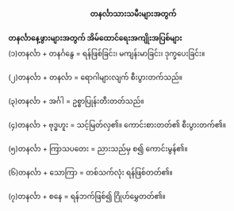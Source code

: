 <h4 style="text-align:center">တနင်္လာသားသမီးများအတွက်</h4>

<strong>တနင်္လာနေ့ဖွားများအတွက် အိမ်ထောင်ရေးအကျိုးအပြစ်များ</strong>
<br>
(၁)တနင်္လာ + တနင်္ဂနွေ = ရန်ဖြစ်ခြင်း၊ မကျန်းမာခြင်း၊ ဒုက္ခပေးခြင်း။
<br><br>
(၂)တနင်္လာ + တနင်္လာ = ရောဂါများလျက် စီးပွားတက်သည်။
<br><br>
(၃)တနင်္လာ + အင်္ဂါ = ဥစ္စာပြုန်းတီးတတ်သည်။
<br><br>
(၄)တနင်္လာ + ဗုဒ္ဓဟူး = သင့်မြတ်လှ၏။ ကောင်းစားတတ်၏ စီးပွားတက်၏။
<br><br>
(၅)တနင်္လာ + ကြာသပတေး = ညားသည်မှ စ၍ ကောင်းမွန်၏။
<br><br>
(၆)တနင်္လာ + သောကြာ = တစ်သက်လုံး ရန်ဖြစ်တတ်၏။
<br><br>
(၇)တနင်္လာ + စနေ = ရန်ဘက်ဖြစ်၍ ဂြိုဟ်မွှေတတ်၏။